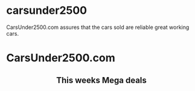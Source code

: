 # carsunder2500
<html>
<head>
<title> CarsUnder2500.com</title>
</head>
<body>
<p>
CarsUnder2500.com assures that the cars sold are reliable great working cars. 
<h1>CarsUnder2500.com</h1>
<h2 align="center">This weeks Mega deals</h2>










</body>
</html>
